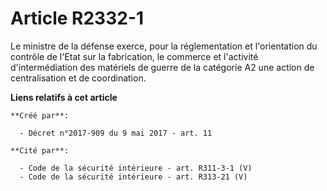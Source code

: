 # Article R2332-1

Le ministre de la défense exerce, pour la réglementation et l'orientation du contrôle de l'Etat sur la fabrication, le
commerce et l'activité d'intermédiation des matériels de guerre de la catégorie A2 une action de centralisation et de
coordination.

**Liens relatifs à cet article**

	**Créé par**:

	  - Décret n°2017-909 du 9 mai 2017 - art. 11

	**Cité par**:

	  - Code de la sécurité intérieure - art. R311-3-1 (V)
	  - Code de la sécurité intérieure - art. R313-21 (V)
